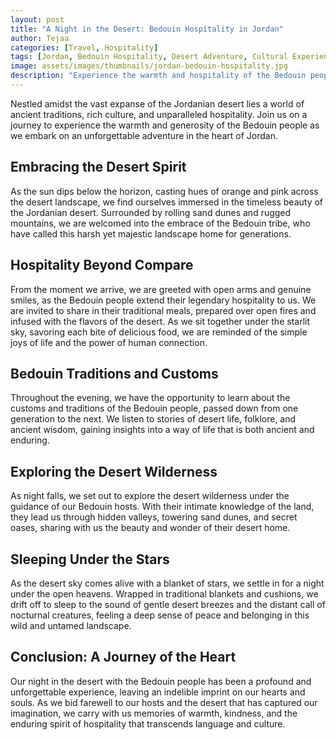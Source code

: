 ```yaml
---
layout: post
title: "A Night in the Desert: Bedouin Hospitality in Jordan"
author: Tejaa
categories: [Travel, Hospitality]
tags: [Jordan, Bedouin Hospitality, Desert Adventure, Cultural Experience]
image: assets/images/thumbnails/jordan-bedouin-hospitality.jpg
description: "Experience the warmth and hospitality of the Bedouin people during an unforgettable night in the Jordanian desert."
---
```


Nestled amidst the vast expanse of the Jordanian desert lies a world of ancient traditions, rich culture, and unparalleled hospitality. Join us on a journey to experience the warmth and generosity of the Bedouin people as we embark on an unforgettable adventure in the heart of Jordan.

## Embracing the Desert Spirit

As the sun dips below the horizon, casting hues of orange and pink across the desert landscape, we find ourselves immersed in the timeless beauty of the Jordanian desert. Surrounded by rolling sand dunes and rugged mountains, we are welcomed into the embrace of the Bedouin tribe, who have called this harsh yet majestic landscape home for generations.

## Hospitality Beyond Compare

From the moment we arrive, we are greeted with open arms and genuine smiles, as the Bedouin people extend their legendary hospitality to us. We are invited to share in their traditional meals, prepared over open fires and infused with the flavors of the desert. As we sit together under the starlit sky, savoring each bite of delicious food, we are reminded of the simple joys of life and the power of human connection.

## Bedouin Traditions and Customs

Throughout the evening, we have the opportunity to learn about the customs and traditions of the Bedouin people, passed down from one generation to the next. We listen to stories of desert life, folklore, and ancient wisdom, gaining insights into a way of life that is both ancient and enduring.

## Exploring the Desert Wilderness

As night falls, we set out to explore the desert wilderness under the guidance of our Bedouin hosts. With their intimate knowledge of the land, they lead us through hidden valleys, towering sand dunes, and secret oases, sharing with us the beauty and wonder of their desert home.

## Sleeping Under the Stars

As the desert sky comes alive with a blanket of stars, we settle in for a night under the open heavens. Wrapped in traditional blankets and cushions, we drift off to sleep to the sound of gentle desert breezes and the distant call of nocturnal creatures, feeling a deep sense of peace and belonging in this wild and untamed landscape.

## Conclusion: A Journey of the Heart

Our night in the desert with the Bedouin people has been a profound and unforgettable experience, leaving an indelible imprint on our hearts and souls. As we bid farewell to our hosts and the desert that has captured our imagination, we carry with us memories of warmth, kindness, and the enduring spirit of hospitality that transcends language and culture.
